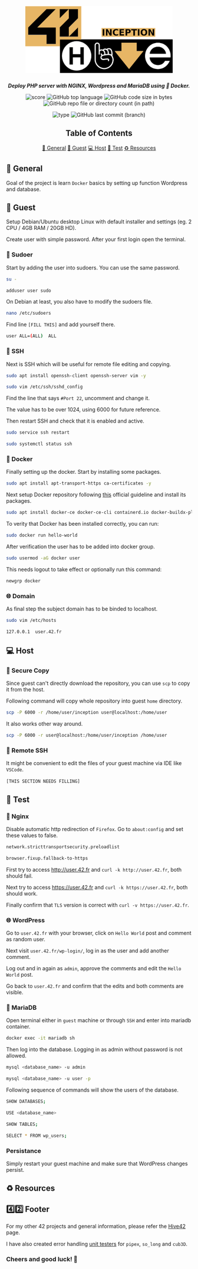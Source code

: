 <h1 align="center">
  <img src="assets/inception.png" alt="inception" width="400">
</h1>

<p align="center">
    <b><i>Deploy PHP server with NGINX, Wordpress and MariaDB using 🐳 Docker.</i></b><br>
</p>

<p align="center">
  <img src="https://img.shields.io/badge/Score-100%2F100-lightgreen?style=for-the-badge" alt="score">
  <img src="https://img.shields.io/github/languages/top/Jarnomer/inception?style=for-the-badge&label=%20&labelColor=gray&color=lightblue" alt="GitHub top language">
	<img src="https://img.shields.io/github/languages/code-size/Jarnomer/inception?style=for-the-badge&color=lightyellow" alt="GitHub code size in bytes">
  <img src="https://img.shields.io/github/directory-file-count/Jarnomer/inception?type=dir&style=for-the-badge&label=modules&color=pink" alt="GitHub repo file or directory count (in path)">
</p>

<p align="center">
    <img src="https://img.shields.io/badge/Type-Solo-violet?style=for-the-badge" alt="type">
  <img src="https://img.shields.io/github/last-commit/Jarnomer/inception/main?style=for-the-badge&color=red" alt="GitHub last commit (branch)">
</p>

<div align="center">

## Table of Contents
[📝 General](#-general)
[💽 Guest](#️-guest)
[💻 Host](#-host)
[🚀 Test](#-test)
[♻️ Resources](#️-resources)

</div>

## 📝 General

Goal of the project is learn `Docker` basics by setting up function Wordpress and database.

## 💽 Guest

Setup Debian/Ubuntu desktop Linux with default installer and settings (eg. 2 CPU / 4GB RAM / 20GB HD).

Create user with simple password. After your first login open the terminal.

### 👮 Sudoer

Start by adding the user into sudoers. You can use the same password.

```bash
su -
```

```bash
adduser user sudo
```

On Debian at least, you also have to modify the sudoers file.

```bash
nano /etc/sudoers
```

Find line `[FILL THIS]` and add yourself there.

```bash
user ALL=(ALL)  ALL
```

### 📡 SSH

Next is SSH which will be useful for remote file editing and copying.

```bash
sudo apt install openssh-client openssh-server vim -y
```

```bash
sudo vim /etc/ssh/sshd_config
```

Find the line that says `#Port 22`, uncomment and change it.

The value has to be over 1024, using 6000 for future reference.

Then restart SSH and check that it is enabled and active.

```bash
sudo service ssh restart
```

```bash
sudo systemctl status ssh
```

### 🐳 Docker

Finally setting up the docker. Start by installing some packages.

```bash
sudo apt install apt-transport-https ca-certificates -y
```

Next setup Docker repository following [this](https://docs.docker.com/engine/install/debian/#install-using-the-repository) official guideline and install its packages.

```bash
sudo apt install docker-ce docker-ce-cli containerd.io docker-buildx-plugin docker-compose-plugin -y
```

To verity that Docker has been installed correctly, you can run:

```bash
sudo docker run hello-world
```

After verification the user has to be added into docker group.

```bash
sudo usermod -aG docker user
```

This needs logout to take effect or optionally run this command:

```bash
newgrp docker
```

### 🌐 Domain

As final step the subject domain has to be binded to localhost.

```bash
sudo vim /etc/hosts
```

```bash
127.0.0.1  user.42.fr
```

## 💻 Host

### 💾 Secure Copy

Since guest can't directly download the repository, you can use `scp` to copy it from the host.

Following command will copy whole repository into guest `home` directory.

```bash
scp -P 6000 -r /home/user/inception user@localhost:/home/user
```

It also works other way around.

```bash
scp -P 6000 -r user@localhost:/home/user/inception /home/user 
```

### 📡 Remote SSH

It might be convenient to edit the files of your guest machine via IDE like `VSCode`.

`[THIS SECTION NEEDS FILLING]`

## 🚀 Test

### 🚚 Nginx

Disable automatic http redirection of `Firefox`. Go to `about:config` and set these values to false.

```bash
network.stricttransportsecurity.preloadlist
```

```bash
browser.fixup.fallback-to-https
```

First try to access http://user.42.fr and `curl -k http://user.42.fr`, both should fail.

Next try to access https://user.42.fr and `curl -k https://user.42.fr`, both should work.

Finally confirm that `TLS` version is correct with `curl -v https://user.42.fr`.

### 🌐 WordPress

Go to `user.42.fr` with your browser, click on `Hello World` post and comment as random user.

Next visit `user.42.fr/wp-login/`, log in as the user and add another comment.

Log out and in again as `admin`, approve the comments and edit the `Hello World` post.

Go back to `user.42.fr` and confirm that the edits and both comments are visible.

### 📖 MariaDB

Open terminal either in `guest` machine or through `SSH` and enter into mariadb container.

```bash
docker exec -it mariadb sh
```

Then log into the database. Logging in as admin without password is not allowed.

```bash
mysql <database_name> -u admin
```

```bash
mysql <database_name> -u user -p
```

Following sequence of commands will show the users of the database.

```bash
SHOW DATABASES;
```

```bash
USE <database_name>
```

```bash
SHOW TABLES;
```

```bash
SELECT * FROM wp_users;
```

### Persistance

Simply restart your guest machine and make sure that WordPress changes persist.

## ♻️ Resources

## 4️⃣2️⃣ Footer

For my other 42 projects and general information, please refer the [Hive42](https://github.com/Jarnomer/Hive42) page.

I have also created error handling [unit testers](https://github.com/Jarnomer/42Testers) for `pipex`, `so_long` and `cub3D`.

### Cheers and good luck! 🥳